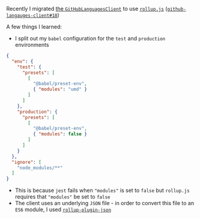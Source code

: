Recently I migrated [the `GitHubLanguagesClient`](https://github.com/jaebradley/github-languages-client) to use [`rollup.js`](https://rollupjs.org/guide/en) ([`github-langauges-client#18`](https://github.com/jaebradley/github-languages-client/pull/18))

A few things I learned:

* I split out my `babel` configuration for the `test` and `production` environments

```json
{
  "env": {
    "test": {
      "presets": [
        [
          "@babel/preset-env",
          { "modules": "umd" }
        ]
      ]
    },
    "production": {
      "presets": [
        [
          "@babel/preset-env",
          { "modules": false }
        ]
      ]
    }
  },
  "ignore": [
    "node_modules/**"
  ]
}
```

* This is because `jest` fails when `"modules"` is set to `false` but `rollup.js` requires that `"modules"` be set to `false`
* The client uses an underlying `JSON` file - in order to convert this file to an `ES6` module, I used [`rollup-plugin-json`](https://github.com/rollup/rollup-plugin-json)
